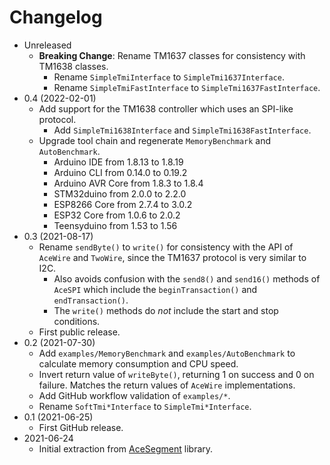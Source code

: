 # Changelog

* Unreleased
    * **Breaking Change**: Rename TM1637 classes for consistency with TM1638
      classes.
        * Rename `SimpleTmiInterface` to `SimpleTmi1637Interface`.
        * Rename `SimpleTmiFastInterface` to `SimpleTmi1637FastInterface`.
* 0.4 (2022-02-01)
    * Add support for the TM1638 controller which uses an SPI-like protocol.
        * Add `SimpleTmi1638Interface` and `SimpleTmi1638FastInterface`.
    * Upgrade tool chain and regenerate `MemoryBenchmark` and `AutoBenchmark`.
        * Arduino IDE from 1.8.13 to 1.8.19
        * Arduino CLI from 0.14.0 to 0.19.2
        * Arduino AVR Core from 1.8.3 to 1.8.4
        * STM32duino from 2.0.0 to 2.2.0
        * ESP8266 Core from 2.7.4 to 3.0.2
        * ESP32 Core from 1.0.6 to 2.0.2
        * Teensyduino from 1.53 to 1.56
* 0.3 (2021-08-17)
    * Rename `sendByte()` to `write()` for consistency with the API of `AceWire`
      and `TwoWire`, since the TM1637 protocol is very similar to I2C.
        * Also avoids confusion with the `send8()` and `send16()` methods of
          `AceSPI` which include the `beginTransaction()` and
          `endTransaction()`.
        * The `write()` methods do *not* include the start and stop conditions.
    * First public release.
* 0.2 (2021-07-30)
    * Add `examples/MemoryBenchmark` and `examples/AutoBenchmark` to calculate
      memory consumption and CPU speed.
    * Invert return value of `writeByte()`, returning 1 on success and 0 on
      failure. Matches the return values of `AceWire` implementations.
    * Add GitHub workflow validation of `examples/*`.
    * Rename `SoftTmi*Interface` to `SimpleTmi*Interface`.
* 0.1 (2021-06-25)
    * First GitHub release.
* 2021-06-24
    * Initial extraction from
      [AceSegment](https://github.com/bxparks/AceSegment) library.
